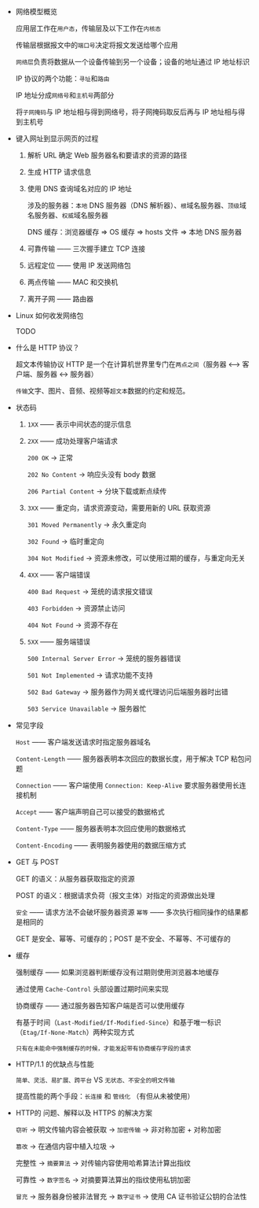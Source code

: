 - 网络模型概览

  应用层工作在`用户态`，传输层及以下工作在`内核态`

  传输层根据报文中的`端口号`决定将报文发送给哪个应用

  `网络层`负责将数据从一个设备传输到另一个设备；设备的地址通过 IP 地址标识

  IP 协议的两个功能：`寻址`和`路由`

  IP 地址分成`网络号`和`主机号`两部分

  将`子网掩码`与 IP 地址相与得到网络号，将子网掩码取反后再与 IP 地址相与得到主机号

- 键入网址到显示网页的过程

  1. 解析 URL 确定 Web 服务器名和要请求的资源的路径

  2. 生成 HTTP 请求信息

  3. 使用 DNS 查询域名对应的 IP 地址

     涉及的服务器：`本地` DNS 服务器（DNS 解析器）、`根`域名服务器、`顶级`域名服务器、`权威`域名服务器

     DNS 缓存：浏览器缓存 => OS 缓存 => hosts 文件 => 本地 DNS 服务器

  4. 可靠传输 —— 三次握手建立 TCP 连接

  5. 远程定位 —— 使用 IP 发送网络包

  6. 两点传输 —— MAC 和交换机

  7. 离开子网 —— 路由器

- Linux 如何收发网络包

  TODO

- 什么是 HTTP 协议？

  超文本传输协议 HTTP 是一个在计算机世界里专门在`两点之间`（服务器 <--> 客户端、服务器 <-> 服务器）

  `传输`文字、图片、音频、视频等`超文本`数据的约定和规范。

- 状态码

  1. `1XX` —— 表示中间状态的提示信息

  2. `2XX`  —— 成功处理客户端请求

     `200 OK` -> 正常

     `202 No Content` -> 响应头没有 body 数据

     `206 Partial Content` -> 分块下载或断点续传

  3. `3XX` —— 重定向，请求资源变动，需要用新的 URL 获取资源
  
     `301 Moved Permanently` -> 永久重定向
  
     `302 Found` -> 临时重定向
  
     `304 Not Modified` -> 资源未修改，可以使用过期的缓存，与重定向无关
  
  4. `4XX` —— 客户端错误
  
     `400 Bad Request` -> 笼统的请求报文错误
  
     `403 Forbidden` -> 资源禁止访问
  
     `404 Not Found` -> 资源不存在
  
  5. `5XX` —— 服务端错误
  
     `500 Internal Server Error` -> 笼统的服务器错误
  
     `501 Not Implemented` -> 请求功能不支持
  
     `502 Bad Gateway` -> 服务器作为网关或代理访问后端服务器时出错
  
     `503 Service Unavailable` -> 服务器忙
  
- 常见字段

  `Host` —— 客户端发送请求时指定服务器域名

  `Content-Length` —— 服务器表明本次回应的数据长度，用于解决 TCP 粘包问题

  `Connection` —— 客户端使用 `Connection: Keep-Alive` 要求服务器使用长连接机制

  `Accept` —— 客户端声明自己可以接受的数据格式

  `Content-Type` —— 服务器表明本次回应使用的数据格式

  `Content-Encoding` —— 表明服务器使用的数据压缩方式

- GET 与 POST

  GET 的语义：从服务器获取指定的资源

  POST 的语义：根据请求负荷（报文主体）对指定的资源做出处理

  `安全` —— 请求方法不会破坏服务器资源 `幂等` —— 多次执行相同操作的结果都是相同的

  GET 是安全、幂等、可缓存的；POST 是不安全、不幂等、不可缓存的

- 缓存

  强制缓存 —— 如果浏览器判断缓存没有过期则使用浏览器本地缓存

  通过使用 `Cache-Control` 头部设置过期时间来实现

  协商缓存 —— 通过服务器告知客户端是否可以使用缓存

  有基于时间（`Last-Modified/If-Modified-Since`）和基于唯一标识（`Etag/If-None-Match`）两种实现方式

  `只有在未能命中强制缓存的时候，才能发起带有协商缓存字段的请求`

- HTTP/1.1 的优缺点与性能

  `简单、灵活、易扩展、跨平台` VS `无状态、不安全的明文传输`

  提高性能的两个手段：`长连接` 和 `管线化` （有但从未被使用）

- HTTP的 问题、解释以及 HTTPS 的解决方案

  `窃听` -> 明文传输内容会被获取 -> `加密传输` -> 非对称加密 + 对称加密

  `篡改` -> 在通信内容中植入垃圾 -> 

  完整性 -> `摘要算法` -> 对传输内容使用哈希算法计算出指纹

  可靠性 -> `数字签名` -> 对摘要算法算出的指纹使用私钥加密

  `冒充` -> 服务器身份被非法冒充 -> `数字证书` -> 使用 CA 证书验证公钥的合法性